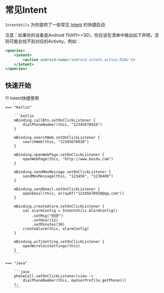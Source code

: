 # 常见Intent

`IntentUtils` 为你提供了一些常见 [Intent](https://developer.android.com/guide/components/intents-common?hl=zh-cn) 的快捷启动

注意：如果你的设备是Android 11(API>=30)，你应该在清单中做出如下声明，否则可能会找不到对应的Activity。例如：

```xml
<queries>
    <intent>
        <action android:name="android.intent.action.DIAL"/>
    </intent>
</queries>
```

## 快速开始

!!! Intent快捷使用

    === "Kotlin"

        ```kotlin
        mBinding.callBtn.setOnClickListener {
            dialPhoneNumber(this, "12345678910")
        }

        mBinding.searchWeb.setOnClickListener {
            searchWeb(this, "12345678910")
        }

        mBinding.openWebPage.setOnClickListener {
            openWebPage(this, "http://www.baidu.com")
        }

        mBinding.sendMmsMessage.setOnClickListener {
            sendMmsMessage(this, "123456", "1238489")
        }

        mBinding.sendEmail.setOnClickListener {
            openEmail(this, arrayOf("12345678910@qq.com"))
        }

        mBinding.createAlarm.setOnClickListener {
            val alarmConfig = IntentUtils.AlarmConfig()
                .setMsg("你好")
                .setHour(12)
                .setMinutes(30)
            createAlarm(this, alarmConfig)
        }

        mBinding.wifiSetting.setOnClickListener {
            openWirelessSettings(this)
        }
        ```

    === "Java"

        ```java
        phoneCall.setOnClickListener(view -> 
            dialPhoneNumber(this, myUserProfile.getPhone())
        );
        ```
